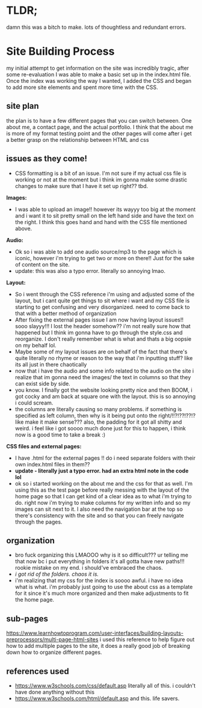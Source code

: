 # TLDR;
damn this was a bitch to make. lots of thoughtless and redundant errors.

# Site Building Process
my initial attempt to get information on the site was incredibly tragic,
after some re-evaluation I was able to make a basic set up in the index.html file.
Once the index was working the way I wanted, I added the CSS and began to add more site elements
and spent more time with the CSS.

## site plan
the plan is to have a few different pages that you can switch between. One about me, a contact page, and the actual portfolio. I think that the about me is more of my format testing point and the other pages will come after i get a better grasp on the relationship between HTML and css

## issues as they come!
- CSS formatting is a bit of an issue. I'm not sure if my actual css file is working or not at the moment but i think im gonna make some drastic changes to make sure that I have it set up right?? tbd.

**Images:**
- I was able to upload an image!! however its wayyy too big at the moment and i want it to sit pretty small on the left hand side and have the text on the right. I think this goes hand and hand with the CSS file mentioned above.

**Audio:**
- Ok so i was able to add one audio source/mp3 to the page which is iconic, however i'm trying to get two or more on
there!! Just for the sake of content on the site.
- update: this was also a typo error. literally so annoying lmao.

**Layout:**
- So i went through the CSS reference i'm using and adjusted some of the layout, but i cant quite get things to sit where i want and my CSS file is starting to get confusing and very disorganized. need to come back to that with a better method of organization
- After fixing the external pages issue I am now having layout issues!! sooo slayyy!!! I lost the header somehow??
i'm not really sure how that happened but I think im gonna have to go through the style.css and reorganize. I
don't really remember what is what and thats a big oopsie on my behalf lol.
- Maybe some of my layout issues are on behalf of the fact that there's quite literally no rhyme or reason to the way that i'm inputting stuff? like its all just in there chaotically
- now that i have the audio and some info related to the audio on the site i realize that im gonna need the images/
the text in columns so that they can exist side by side.
- you know. I finally got the website looking pretty nice and then BOOM, i got cocky and am back at square one with the layout. this is so annoying i could scream.
- the columns are literally causing so many problems. if something is specified as left column, then why is it being put onto the right/!!?!??!??!? like make it make sense??? also, the padding for it got all shitty and weird. i feel like i got soooo much done just for this to happen, i think now is a good time to take a break :)

**CSS files and external pages:**
- I have .html for the external pages !! do i need separate folders with their own index.html files in them??
- **update - literally just a typo error. had an extra html note in the code lol**
- ok so i started working on the about me and the css for that as well. I'm using this as the test page before really messing with the layout of the home page so that I can get kind of a clear idea as to what i'm trying to do. right now i'm trying to make columns for my written info and so my images can sit next to it. I also need the navigation bar at the top so there's consistency with the site and so that you can freely navigate through the pages.

## organization
- bro fuck organizing this LMAOOO why is it so difficult??? ur telling me that now bc i put everything in folders it's all gotta have new paths!!! rookie mistake on my end. i should've embraced the chaos.
- *i got rid of the folders. chaos it is.*
- i'm realizing that my css for the index is soooo awful. i have no idea what is what. i'm probably just going to use the about css as a template for it since it's much more organized and then make adjustments to fit the home page.


## sub-pages
https://www.learnhowtoprogram.com/user-interfaces/building-layouts-preprocessors/multi-page-html-sites
i used this reference to help figure out how to add multiple pages to the site, it does a really good job of breaking down how to organize different pages.

## references used
- https://www.w3schools.com/css/default.asp literally all of this. i couldn't have done anything without this
- https://www.w3schools.com/html/default.asp and this. life savers.
